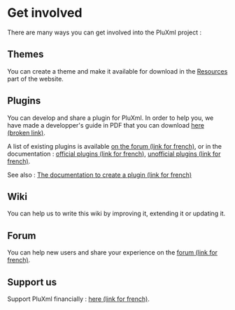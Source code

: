 # Get involved

There are many ways you can get involved into the PluXml project :

## Themes

You can create a theme and make it available for download in the [Resources](http://ressources.pluxml.org/) part of the website.

## Plugins

You can develop and share a plugin for PluXml. In order to help you, we have made a developper's guide in PDF that you can download [here (broken link)](http://telechargements.pluxml.org/docs/PluXml_-_Plugins_Guide_du_developpeur_5.1.6.zip).

A list of existing plugins is available [on the forum (link for french)](http://forum.pluxml.org/viewtopic.php?id=2534&p=1), or in the documentation : [official plugins (link for french)](https://wiki.pluxml.org/divers/plugins-officiels/), [unofficial plugins (link for french)](https://wiki.pluxml.org/divers/plugins-non-officiels/).

See also : [The documentation to create a plugin (link for french)](https://wiki.pluxml.org/developper/developpement/#creer-un-plugin)

## Wiki

You can help us to write this wiki by improving it, extending it or updating it.


## Forum

You can help new users and share your experience on the [forum (link for french)](http://forum.pluxml.org/).

## Support us

Support PluXml financially : [here (link for french)](https://www.pluxml.org/nous-soutenir.html).
